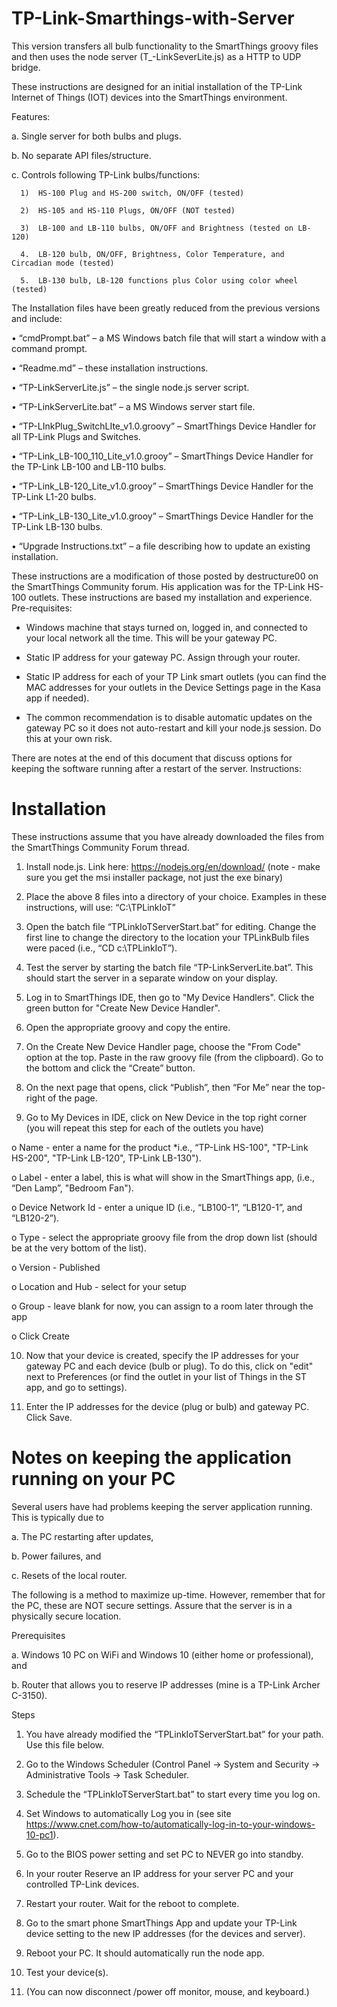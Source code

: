 # TP-Link-Smarthings-with-Server

This version transfers all bulb functionality to the SmartThings groovy files and then uses the node server (T_-LinkSeverLite.js) as a HTTP to UDP bridge.

These instructions are designed for an initial installation of the TP-Link Internet of Things (IOT) devices into the SmartThings environment.  

Features:

  a.  Single server for both bulbs and plugs.
  
  b.  No separate API files/structure.
  
  c.  Controls following TP-Link bulbs/functions:
  
      1)  HS-100 Plug and HS-200 switch, ON/OFF (tested)
      
      2)  HS-105 and HS-110 Plugs, ON/OFF (NOT tested)
      
      3)  LB-100 and LB-110 bulbs, ON/OFF and Brightness (tested on LB-120)
      
      4.  LB-120 bulb, ON/OFF, Brightness, Color Temperature, and Circadian mode (tested)
      
      5.  LB-130 bulb, LB-120 functions plus Color using color wheel (tested)
      
The Installation files have been greatly reduced from the previous versions and include:

•	“cmdPrompt.bat” – a MS Windows batch file that will start a window with a command prompt.

•	“Readme.md” – these installation instructions.

•	 “TP-LinkServerLite.js” – the single node.js server script.

•	“TP-LinkServerLite.bat” – a MS Windows server start file.

•	“TP-LInkPlug_SwitchLIte_v1.0.groovy” – SmartThings Device Handler for all TP-Link Plugs and Switches.

•	“TP-Link_LB-100_110_Lite_v1.0.grooy” – SmartThings Device Handler for the TP-Link LB-100 and LB-110 bulbs.

•	“TP-Link_LB-120_Lite_v1.0.grooy” – SmartThings Device Handler for the TP-Link L1-20 bulbs.

•	“TP-Link_LB-130_Lite_v1.0.grooy” – SmartThings Device Handler for the TP-Link LB-130 bulbs.

•	“Upgrade Instructions.txt” – a file describing how to update an existing installation.

These instructions are a modification of those posted by destructure00 on the SmartThings Community forum.  His application was for the TP-Link HS-100 outlets.  These instructions are based my installation and experience.
Pre-requisites: 

- 	Windows machine that stays turned on, logged in, and connected to your local network all the time. This will be your gateway PC.

- 	Static IP address for your gateway PC. Assign through your router.

- 	Static IP address for each of your TP Link smart outlets (you can find the MAC addresses for your outlets in the Device Settings page in the Kasa app if needed).

- 	The common recommendation is to disable automatic updates on the gateway PC so it does not auto-restart and kill your node.js session. Do this at your own risk.

There are notes at the end of this document that discuss options for keeping the software running after a restart of the server.
Instructions:

# Installation

These instructions assume that you have already downloaded the files from the SmartThings Community Forum thread.

1.	Install node.js. Link here: https://nodejs.org/en/download/  (note - make sure you get the msi installer package, not just the exe binary)

2.	Place the above 8 files into a directory of your choice.  Examples in these instructions, will use: “C:\\TPLinkIoT”

3.	Open the batch file “TPLinkIoTServerStart.bat” for editing.  Change the first line to change the directory to the location your TPLinkBulb files were paced (i.e., “CD c:\\TPLinkIoT”).

4.	Test the server by starting the batch file “TP-LinkServerLite.bat”.  This should start the server in a separate window on your display.

5.	Log in to SmartThings IDE, then go to "My Device Handlers". Click the green button for "Create New Device Handler".

6.	Open the appropriate groovy and copy the entire.

7.	On the Create New Device Handler page, choose the "From Code" option at the top. Paste in the raw groovy file (from the clipboard).  Go to the bottom and click the “Create” button.

8.	On the next page that opens, click “Publish”, then “For Me” near the top-right of the page. 

9.	Go to My Devices in IDE, click on New Device in the top right corner (you will repeat this step for each of the outlets you have)

  o	Name - enter a name for the product *i.e., “TP-Link HS-100", "TP-Link HS-200", "TP-Link LB-120", TP-Link LB-130").

  o	Label - enter a label, this is what will show in the SmartThings app, (i.e., “Den Lamp”, "Bedroom Fan").

  o	Device Network Id - enter a unique ID (i.e., “LB100-1”, “LB120-1”, and “LB120-2”).

  o	Type - select the appropriate groovy file from the drop down list (should be at the very bottom of the list).

  o	Version - Published

  o	Location and Hub - select for your setup

  o	Group - leave blank for now, you can assign to a room later through the app

  o	 Click Create

10.	Now that your device is created, specify the IP addresses for your gateway PC and each device (bulb or plug). To do this, click on "edit" next to Preferences (or find the outlet in your list of Things in the ST app, and go to settings).

11.	Enter the IP addresses for the device (plug or bulb) and gateway PC. Click Save. 

# Notes on keeping the application running on your PC

Several users have had problems keeping the server application running.  This is typically due to

a.	The PC restarting after updates,

b.	Power failures, and

c.	Resets of the local router.

The following is a method to maximize up-time.  However, remember that for the PC, these are NOT secure settings.  Assure that the server is in a physically secure location.

Prerequisites

a.	Windows 10 PC on WiFi and Windows 10 (either home or professional), and

b.	Router that allows you to reserve IP addresses (mine is a TP-Link Archer C-3150).

Steps

1.	You have already modified the “TPLinkIoTServerStart.bat” for your path.  Use this file below.

2.	Go to the Windows Scheduler (Control Panel -> System and Security -> Administrative Tools -> Task Scheduler.

3.	 Schedule the “TPLinkIoTServerStart.bat” to start every time you log on.

4.	Set Windows to automatically Log you in (see site https://www.cnet.com/how-to/automatically-log-in-to-your-windows-10-pc1).

5.	Go to the BIOS power setting and set PC to NEVER go into standby.

6.	In your router Reserve an IP address for your server PC and your controlled TP-Link devices.

7.	Restart your router. Wait for the reboot to complete.

8.	Go to the smart phone SmartThings App and update your TP-Link device setting to the new IP addresses (for the devices and server).

9.	Reboot your PC. It should automatically run the node app. 

10.	Test your device(s).

11.	(You can now disconnect /power off monitor, mouse, and keyboard.)

